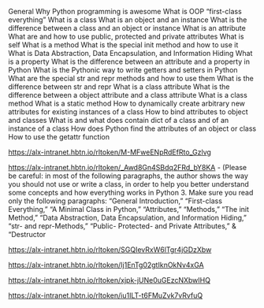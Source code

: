 General Why Python programming is awesome What is OOP “first-class everything” What is a class What is an object and an instance What is the difference between a class and an object or instance What is an attribute What are and how to use public, protected and private attributes What is self What is a method What is the special init method and how to use it What is Data Abstraction, Data Encapsulation, and Information Hiding What is a property What is the difference between an attribute and a property in Python What is the Pythonic way to write getters and setters in Python What are the special str and repr methods and how to use them What is the difference between str and repr What is a class attribute What is the difference between a object attribute and a class attribute What is a class method What is a static method How to dynamically create arbitrary new attributes for existing instances of a class How to bind attributes to object and classes What is and what does contain dict of a class and of an instance of a class How does Python find the attributes of an object or class How to use the getattr function

https://alx-intranet.hbtn.io/rltoken/M-MFweENpRdEfRto_Gzlvg

https://alx-intranet.hbtn.io/rltoken/_Awd8Gn4SBdq2FRd_bY8KA - (Please be careful: in most of the following paragraphs, the author shows the way you should not use or write a class, in order to help you better understand some concepts and how everything works in Python 3. Make sure you read only the following paragraphs: “General Introduction,” “First-class Everything,” “A Minimal Class in Python,” “Attributes,” “Methods,” “The init Method,” “Data Abstraction, Data Encapsulation, and Information Hiding,” “str- and repr-Methods,” “Public- Protected- and Private Attributes,” & “Destructor

https://alx-intranet.hbtn.io/rltoken/SGQIevRxW6lTgr4jGDzXbw

https://alx-intranet.hbtn.io/rltoken/Ij1EnTg02gtIknOkNv4xGA

https://alx-intranet.hbtn.io/rltoken/xjpk-jUNe0uGEzcNXbwIHQ

https://alx-intranet.hbtn.io/rltoken/iu1ILT-t6FMuZvk7vRvfuQ

